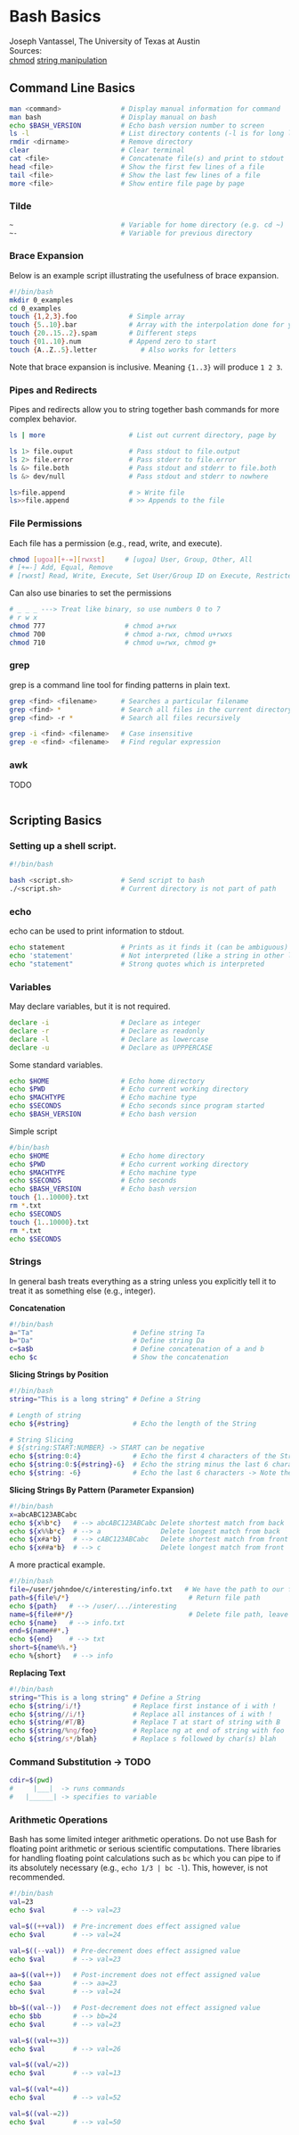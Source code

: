 # Bash Basics
Joseph Vantassel, The University of Texas at Austin<br>
Sources:<br>
[chmod](https://ss64.com/bash/chmod.html)
[string manipulation](http://tldp.org/LDP/abs/html/string-manipulation.html)

## Command Line Basics
```bash
man <command>               # Display manual information for command
man bash                    # Display manual on bash
echo $BASH_VERSION          # Echo bash version number to screen
ls -l                       # List directory contents (-l is for long listing)
rmdir <dirname>             # Remove directory
clear                       # Clear terminal
cat <file>                  # Concatenate file(s) and print to stdout
head <file>                 # Show the first few lines of a file
tail <file>                 # Show the last few lines of a file
more <file>                 # Show entire file page by page
```

### Tilde
```Bash
~                           # Variable for home directory (e.g. cd ~)
~-                          # Variable for previous directory
```

### Brace Expansion
Below is an example script illustrating the usefulness of brace expansion.
```bash
#!/bin/bash
mkdir 0_examples
cd 0_examples
touch {1,2,3}.foo             # Simple array
touch {5..10}.bar             # Array with the interpolation done for you
touch {20..15..2}.spam        # Different steps
touch {01..10}.num            # Append zero to start
touch {A..Z..5}.letter           # Also works for letters
```
Note that brace expansion is inclusive. Meaning `{1..3}` will produce `1 2 3`.


### Pipes and Redirects
Pipes and redirects allow you to string together bash commands for more complex behavior.

```bash
ls | more                     # List out current directory, page by

ls 1> file.ouput              # Pass stdout to file.output
ls 2> file.error              # Pass stderr to file.error
ls &> file.both               # Pass stdout and stderr to file.both
ls &> dev/null                # Pass stdout and stderr to nowhere

ls>file.append                # > Write file
ls>>file.append               # >> Appends to the file
```

### File Permissions
Each file has a permission (e.g., read, write, and execute).
```bash
chmod [ugoa][+-=][rwxst]     # [ugoa] User, Group, Other, All
# [+=-] Add, Equal, Remove
# [rwxst] Read, Write, Execute, Set User/Group ID on Execute, Restricted deletion flag or sticky bit.
```
Can also use binaries to set the permissions
```bash
# _ _ _ ---> Treat like binary, so use numbers 0 to 7
# r w x
chmod 777                    # chmod a+rwx
chmod 700                    # chmod a-rwx, chmod u+rwxs
chmod 710                    # chmod u=rwx, chmod g+
```

### grep
grep is a command line tool for finding patterns in plain text.

```bash
grep <find> <filename>      # Searches a particular filename
grep <find> *               # Search all files in the current directory
grep <find> -r *            # Search all files recursively

grep -i <find> <filename>   # Case insensitive
grep -e <find> <filename>   # Find regular expression
```

### awk
TODO
```bash
````

## Scripting Basics
### Setting up a shell script.
```bash
#!/bin/bash

bash <script.sh>            # Send script to bash
./<script.sh>               # Current directory is not part of path
```

### echo
echo can be used to print information to stdout.
```bash
echo statement              # Prints as it finds it (can be ambiguous)
echo 'statement'            # Not interpreted (like a string in other languages)
echo "statement"            # Strong quotes which is interpreted
```

### Variables
May declare variables, but it is not required.
```bash
declare -i                  # Declare as integer
declare -r                  # Declare as readonly
declare -l                  # Declare as lowercase
declare -u                  # Declare as UPPPERCASE
```
Some standard variables.
```bash
echo $HOME                  # Echo home directory
echo $PWD                   # Echo current working directory
echo $MACHTYPE              # Echo machine type
echo $SECONDS               # Echo seconds since program started
echo $BASH_VERSION          # Echo bash version
```
Simple script
```bash
#/bin/bash
echo $HOME                  # Echo home directory
echo $PWD                   # Echo current working directory
echo $MACHTYPE              # Echo machine type
echo $SECONDS               # Echo seconds
echo $BASH_VERSION          # Echo bash version
touch {1..10000}.txt
rm *.txt
echo $SECONDS
touch {1..10000}.txt
rm *.txt
echo $SECONDS
```
### Strings
In general bash treats everything as a string unless you explicitly tell it to treat it as something else (e.g., integer).

__Concatenation__
```bash
#!/bin/bash
a="Ta"                         # Define string Ta
b="Da"                         # Define string Da
c=$a$b                         # Define concatenation of a and b
echo $c                        # Show the concatenation
```
__Slicing Strings by Position__
```bash
#!/bin/bash
string="This is a long string" # Define a String

# Length of string
echo ${#string}                # Echo the length of the String

# String Slicing
# ${string:START:NUMBER} -> START can be negative
echo ${string:0:4}             # Echo the first 4 characters of the String
echo ${string:0:${#string}-6}  # Echo the string minus the last 6 characters
echo ${string: -6}             # Echo the last 6 characters -> Note the space!
```
__Slicing Strings By Pattern (Parameter Expansion)__
```bash
#!/bin/bash
x=abcABC123ABCabc
echo ${x%b*c}   # --> abcABC123ABCabc Delete shortest match from back
echo ${x%%b*c}  # --> a               Delete longest match from back
echo ${x#a*b}   # --> cABC123ABCabc   Delete shortest match from front
echo ${x##a*b}  # --> c               Delete longest match from front
```
A more practical example.
```bash
#!/bin/bash
file=/user/johndoe/c/interesting/info.txt   # We have the path to our file
path=${file%/*}                              # Return file path
echo ${path}   # --> /user/.../interesting
name=${file##*/}                             # Delete file path, leave file name
echo ${name}   # --> info.txt
end=${name##*.}
echo ${end}    # --> txt
short=${name%%.*}
echo %{short}   # --> info
```
__Replacing Text__
```bash
#!/bin/bash
string="This is a long string" # Define a String
echo ${string/i/!}             # Replace first instance of i with !
echo ${string//i/!}            # Replace all instances of i with !
echo ${string/#T/B}            # Replace T at start of string with B
echo ${string/%ng/foo}         # Replace ng at end of string with foo
echo ${string/s*/blah}         # Replace s followed by char(s) blah
```

### Command Substitution -> TODO
```bash
cdir=$(pwd)
#     |___|  -> runs commands
#   |______| -> specifies to variable
```

### Arithmetic Operations
Bash has some limited integer arithmetic operations. Do not use Bash for floating point arithmetic or serious scientific computations. There libraries for handling floating point calculations such as `bc` which you can pipe to if its absolutely necessary (e.g., `echo 1/3 | bc -l`). This, however, is not recommended.
```bash
#!/bin/bash
val=23
echo $val       # --> val=23

val=$((++val))  # Pre-increment does effect assigned value
echo $val       # --> val=24

val=$((--val))  # Pre-decrement does effect assigned value
echo $val       # --> val=23

aa=$((val++))   # Post-increment does not effect assigned value
echo $aa        # --> aa=23
echo $val       # --> val=24 

bb=$((val--))   # Post-decrement does not effect assigned value
echo $bb        # --> bb=24
echo $val       # --> val=23  

val=$((val+=3))
echo $val       # --> val=26

val=$((val/=2))
echo $val       # --> val=13

val=$((val*=4))
echo $val       # --> val=52

val=$((val-=2))
echo $val       # --> val=50
```
